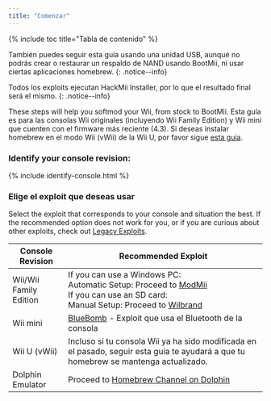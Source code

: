```yaml
---
title: "Comenzar"
---
```


{% include toc title="Tabla de contenido" %}

También puedes seguir esta guía usando una unidad USB, aunqué no podrás crear o restaurar un respaldo de NAND usando BootMii, ni usar ciertas aplicaciones homebrew.
{: .notice--info}

Todos los exploits ejecutan HackMii Installer, por lo que el resultado final será el mismo.
{: .notice--info}

These steps will help you softmod your Wii, from stock to BootMii. Esta guía es para las consolas Wii originales (incluyendo Wii Family Edition) y Wii mini que cuenten con el firmware más reciente (4.3). Si deseas instalar homebrew en el modo Wii (vWii) de la Wii U, por favor sigue [esta guia](https://wiiu.hacks.guide).

### Identify your console revision:

{% include identify-console.html %}<br>

### Elige el exploit que deseas usar

Select the exploit that corresponds to your console and situation the best. If the recommended option does not work for you, or if you are curious about other exploits, check out [Legacy Exploits](legacy-exploits).

| Console Revision       | Recommended Exploit                                                                                                                                                              |
| ---------------------- | -------------------------------------------------------------------------------------------------------------------------------------------------------------------------------- |
| Wii/Wii Family Edition | If you can use a Windows PC:<br> Automatic Setup: Proceed to [ModMii](modmii)<br> If you can use an SD card:<br> Manual Setup: Proceed to [Wilbrand](wilbrand) |
| Wii mini               | [BlueBomb](bluebomb) - Exploit que usa el Bluetooth de la consola                                                                                                                |
| Wii U (vWii)           | Incluso si tu consola Wii ya ha sido modificada en el pasado, seguir esta guía te ayudará a que tu homebrew se mantenga actualizado.                                             |
| Dolphin Emulator       | Proceed to [Homebrew Channel on Dolphin](homebrew-dolphin)                                                                                                                       |
